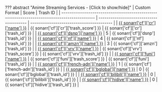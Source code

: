 ??? abstract "Anime Streaming Services - [Click to show/hide]"
    | Custom Format                                                                                   | Score                                     | Trash ID                                   |
    | ----------------------------------------------------------------------------------------------- | ----------------------------------------- | ------------------------------------------ |
    | [{{ sonarr['cf']['cr']['name'] }}](/Sonarr/sonarr-collection-of-custom-formats/#cr)             | {{ sonarr['cf']['cr']['trash_score'] }}   | {{ sonarr['cf']['cr']['trash_id'] }}       |
    | [{{ sonarr['cf']['dsnp']['name'] }}](/Sonarr/sonarr-collection-of-custom-formats/#dsnp)         | 5                                         | {{ sonarr['cf']['dsnp']['trash_id'] }}     |
    | [{{ sonarr['cf']['nf']['name'] }}](/Sonarr/sonarr-collection-of-custom-formats/#nf)             | 4                                         | {{ sonarr['cf']['nf']['trash_id'] }}       |
    | [{{ sonarr['cf']['amzn']['name'] }}](/Sonarr/sonarr-collection-of-custom-formats/#amzn)         | 3                                         | {{ sonarr['cf']['amzn']['trash_id'] }}     |
    | [{{ sonarr['cf']['vrv']['name'] }}](/Sonarr/sonarr-collection-of-custom-formats/#vrv)           | {{ sonarr['cf']['vrv']['trash_score'] }}  | {{ sonarr['cf']['vrv']['trash_id'] }}      |
    | [{{ sonarr['cf']['funi']['name'] }}](/Sonarr/sonarr-collection-of-custom-formats/#funi)         | {{ sonarr['cf']['funi']['trash_score'] }} | {{ sonarr['cf']['funi']['trash_id'] }}     |
    | [{{ sonarr['cf']['french-adn']['name'] }}](/Sonarr/sonarr-collection-of-custom-formats/#adn)    | 1                                         | {{ sonarr['cf']['french-adn']['trash_id'] }} |
    | [{{ sonarr['cf']['bglobal']['name'] }}](/Sonarr/sonarr-collection-of-custom-formats/#b-global)  | 0                                         | {{ sonarr['cf']['bglobal']['trash_id'] }}  |
    | [{{ sonarr['cf']['bilibili']['name'] }}](/Sonarr/sonarr-collection-of-custom-formats/#bilibili) | 0                                         | {{ sonarr['cf']['bilibili']['trash_id'] }} |
    | [{{ sonarr['cf']['hidive']['name'] }}](/Sonarr/sonarr-collection-of-custom-formats/#hidive)     | 0                                         | {{ sonarr['cf']['hidive']['trash_id'] }}   |
